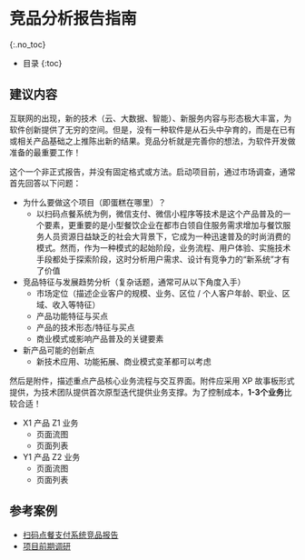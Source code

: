 # 竞品分析报告指南
{:.no_toc}

* 目录
{:toc}

## 建议内容

互联网的出现，新的技术（云、大数据、智能）、新服务内容与形态极大丰富，为软件创新提供了无穷的空间。但是，没有一种软件是从石头中孕育的，而是在已有或相关产品基础之上推陈出新的结果。竞品分析就是完善你的想法，为软件开发做准备的最重要工作！

这个一个非正式报告，并没有固定格式或方法。启动项目前，通过市场调查，通常首先回答以下问题：

* 为什么要做这个项目（即蛋糕在哪里）？
    - 以扫码点餐系统为例，微信支付、微信小程序等技术是这个产品普及的一个要素，更重要的是小型餐饮企业在都市白领自住服务需求增加与餐饮服务人员资源日益缺乏的社会大背景下，它成为一种迅速普及的时尚消费的模式。然而，作为一种模式的起始阶段，业务流程、用户体验、实施技术手段都处于探索阶段，这时分析用户需求、设计有竞争力的“新系统”才有了价值
* 竞品特征与发展趋势分析（复杂话题，通常可从以下角度入手）
    - 市场定位（描述企业客户的规模、业务、区位 / 个人客户年龄、职业、区域、收入等特征）
    - 产品功能特征与买点
    - 产品的技术形态/特征与买点
    - 商业模式或影响产品普及的关键要素
* 新产品可能的创新点
    - 新技术应用、功能拓展、商业模式变革都可以考虑

然后是附件，描述重点产品核心业务流程与交互界面。附件应采用 XP 故事板形式提供，为技术团队提供首次原型迭代提供业务支撑。为了控制成本，**1-3个业务**比较合适！

* X1 产品 Z1 业务
    - 页面流图
    - 页面列表
* Y1 产品 Z2 业务
    - 页面流图
    - 页面列表

## 参考案例

* [扫码点餐支付系统竞品报告](https://baoleme.github.io/Dashboard/documents/competitor_analyze.html)
* [项目前期调研](https://sysu-gogo.github.io/sysu-gogo-food-docs/03-investigation)